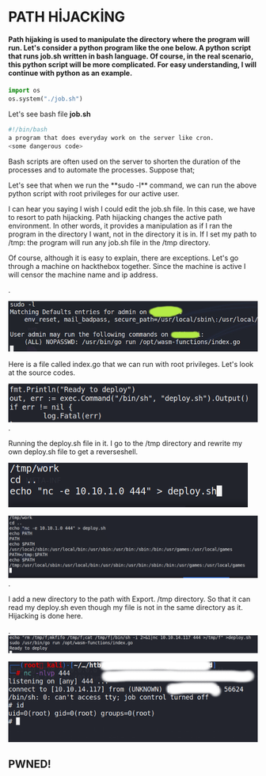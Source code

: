 # PATH HİJACKİNG

#### Path hijaking is used to manipulate the directory where the program will run. Let's consider a python program like the one below. A python script that runs **job.sh** written in bash language. Of course, in the real scenario, this python script will be more complicated. For easy understanding, I will continue with python as an example.

```python
import os
os.system("./job.sh")
```

Let's see bash file **job.sh**

```bash
#!/bin/bash
a program that does everyday work on the server like cron.
<some dangerous code>
```
Bash scripts are often used on the server to shorten the duration of the processes and to automate the processes. Suppose that;

Let's see that when we run the \*\*sudo -l\*\* command, we can run the above python script with root privileges for our active user.

I can hear you saying I wish I could edit the job.sh file. In this case, we have to resort to path hijacking. Path hijacking changes the active path environment. In other words, it provides a manipulation as if I ran the program in the directory I want, not in the directory it is in. If I set my path to /tmp: the program will run any job.sh file in the /tmp directory.

Of course, although it is easy to explain, there are exceptions. Let's go through a machine on hackthebox together. Since the machine is active I will censor the machine name and ip address.

.

![](https://github.com/capitansec/Path-Hijacking/blob/main/Pasted%20image%2020210602162328.jpg)

Here is a file called index.go that we can run with root privileges. Let's look at the source codes.


![](https://github.com/capitansec/Path-Hijacking/blob/main/Pasted%20image%2020210602162413.png)
.

Running the deploy.sh file in it. I go to the /tmp directory and rewrite my own deploy.sh file to get a reverseshell.

![](https://github.com/capitansec/Path-Hijacking/blob/main/Pasted%20image%2020210602162600.png)

![](https://github.com/capitansec/Path-Hijacking/blob/main/Pasted%20image%2020210602162821.png)
.

I add a new directory to the path with Export. /tmp directory. So that it can read my deploy.sh even though my file is not in the same directory as it. Hijacking is done here.

.
![](https://github.com/capitansec/Path-Hijacking/blob/main/Pasted%20image%2020210602163644.png)

![](https://github.com/capitansec/Path-Hijacking/blob/main/Pasted%20image%2020210602163615%201.png)

## PWNED!


